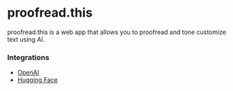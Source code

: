 # proofread.this

proofread.this is a web app that allows you to proofread and tone customize text using AI.

### Integrations

- [OpenAI](https://platform.openai.com/docs/api-reference/introduction)
- [Hugging Face](https://huggingface.co/docs/api-inference/en/index)
